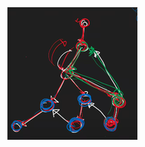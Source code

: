 <img src= "https://github.com/Rabbi-hasan0/Course-phase-01/blob/main/Graph%20algo/Graph-visual/3.png">
